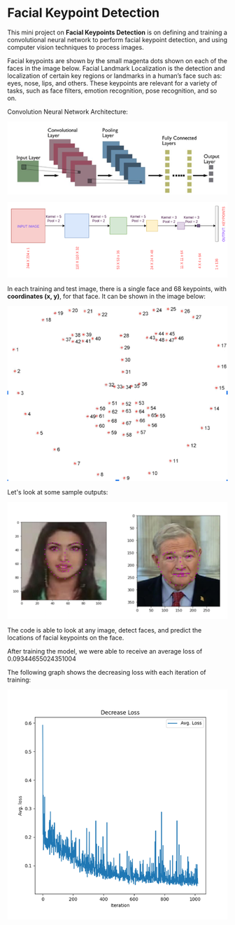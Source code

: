 # Facial Keypoint Detection

This mini project on **Facial Keypoints Detection** is on defining and training a convolutional neural network to perform facial keypoint detection, and using computer vision techniques to process images. 

Facial keypoints are shown by the small magenta dots shown on each of the faces in the image below. Facial Landmark Localization is the detection and localization of certain key regions or landmarks in a human’s face such as: eyes, nose, lips, and others. These keypoints are relevant for a variety of tasks, such as face filters, emotion recognition, pose recognition, and so on. 

Convolution Neural Network Architecture:


![I2](SS/I2.png)

![I3](SS/I3.png)

In each training and test image, there is a single face and 68 keypoints, with **coordinates (x, y)**, for that face. It can be shown in the image below:

![I4](SS/I4.png)

Let's look at some sample outputs:

![I1](SS/I1.png)

The code is able to look at any image, detect faces, and predict the locations of facial keypoints on the face.

After training the model, we were able to receive an average loss of 0.09344655024351004

The following graph shows the decreasing loss with each iteration of training:

![I4](SS/I5.png)
